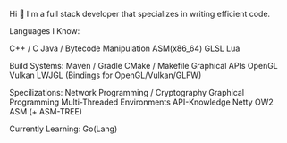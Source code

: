 Hi 👋
I'm a full stack developer that specializes in writing efficient code.

Languages I Know:

C++ / C
Java / Bytecode Manipulation
ASM(x86_64)
GLSL
Lua

Build Systems:
Maven / Gradle
CMake / Makefile
Graphical APIs
OpenGL
Vulkan
LWJGL (Bindings for OpenGL/Vulkan/GLFW)

Specilizations:
Network Programming / Cryptography
Graphical Programming
Multi-Threaded Environments
API-Knowledge
Netty
OW2 ASM (+ ASM-TREE)

Currently Learning: Go(Lang)
